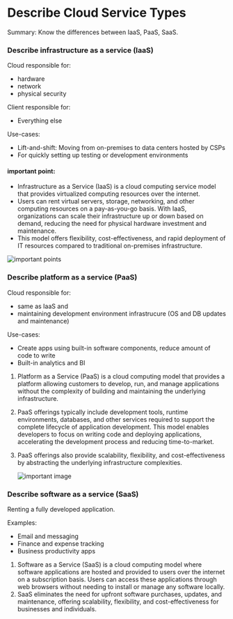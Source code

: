 # Describe Cloud Service Types  

Summary: Know the differences between IaaS, PaaS, SaaS.  

### Describe infrastructure as a service (IaaS)
Cloud responsible for:
- hardware
- network
- physical security

Client responsible for:
- Everything else

Use-cases:
- Lift-and-shift: Moving from on-premises to data centers hosted by CSPs
- For quickly setting up testing or development environments

#### important point:
* Infrastructure as a Service (IaaS) is a cloud computing service model that provides virtualized computing resources over the internet. 
* Users can rent virtual servers, storage, networking, and other computing resources on a pay-as-you-go basis. With IaaS, organizations can scale their infrastructure up or down based on demand, reducing the need for physical hardware investment and maintenance. 
* This model offers flexibility, cost-effectiveness, and rapid deployment of IT resources compared to traditional on-premises infrastructure.

![important points](https://github.com/Pintu764/Microsoft-Azure-fundamental-AZ-900-notes/assets/159055209/02f09c47-0ffd-49be-8ccb-4b210158f179)
  
### Describe platform as a service (PaaS)
Cloud responsible for:
- same as IaaS and
- maintaining development environment infrastrucure (OS and DB updates and maintenance)

Use-cases:
- Create apps using built-in software components, reduce amount of code to write
- Built-in analytics and BI

1. Platform as a Service (PaaS) is a cloud computing model that provides a platform allowing customers to develop, run, and manage applications without the complexity of building and maintaining the underlying infrastructure. 
2. PaaS offerings typically include development tools, runtime environments, databases, and other services required to support the complete lifecycle of application development. This model enables developers to focus on writing code and deploying applications, accelerating the development process and reducing time-to-market.
3. PaaS offerings also provide scalability, flexibility, and cost-effectiveness by abstracting the underlying infrastructure complexities.


   ![important image](https://github.com/Pintu764/Microsoft-Azure-fundamental-AZ-900-notes/assets/159055209/26d365d3-5bc9-4a2e-a64b-9a4003778683)

### Describe software as a service (SaaS)
Renting a fully developed application.

Examples:
- Email and messaging
- Finance and expense tracking
- Business productivity apps

1. Software as a Service (SaaS) is a cloud computing model where software applications are hosted and provided to users over the internet on a subscription basis. Users can access these applications through web browsers without needing to install or manage any software locally.
2. SaaS eliminates the need for upfront software purchases, updates, and maintenance, offering scalability, flexibility, and cost-effectiveness for businesses and individuals.
